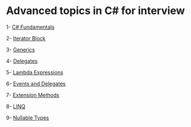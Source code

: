 # Advanced topics in C# for interview

1- [C# Fundamentals](https://github.com/AlexandreYembo/study-training/blob/master/csharp/csharp-fundamentals.md) 

2- [Iterator Block](https://github.com/AlexandreYembo/study-training/blob/master/csharp/iterator-block.md)

3- [Generics](https://github.com/AlexandreYembo/study-training/blob/master/csharp/generics.md)

4- [Delegates](https://github.com/AlexandreYembo/study-training/blob/master/csharp/delegates.md)

5- [Lambda Expressions](https://github.com/AlexandreYembo/study-training/blob/master/csharp/lambda-expressions.md)

6- [Events and Delegates](https://github.com/AlexandreYembo/study-training/blob/master/csharp/events_and_delegates.md)

7- [Extension Methods](https://github.com/AlexandreYembo/study-training/blob/master/csharp/extension-methods.md)

8- [LINQ](https://github.com/AlexandreYembo/study-training/blob/master/csharp/linq.md)

9- [Nullable Types](https://github.com/AlexandreYembo/study-training/blob/master/csharp/nullable-types.md)
